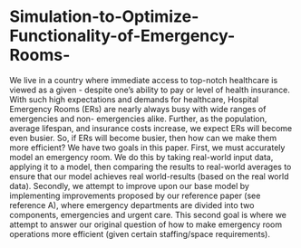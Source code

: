 # Simulation-to-Optimize-Functionality-of-Emergency-Rooms-
We live in a country where immediate access to top-notch healthcare is viewed as a given - despite one’s ability to pay or level of health insurance. With such high expectations and demands for healthcare, Hospital Emergency Rooms (ERs) are nearly always busy with wide ranges of emergencies and non- emergencies alike. Further, as the population, average lifespan, and insurance costs increase, we expect ERs will become even busier. So, if ERs will become busier, then how can we make them more efficient? We have two goals in this paper. First, we must accurately model an emergency room. We do this by taking real-world input data, applying it to a model, then comparing the results to real-world averages to ensure that our model achieves real world-results (based on the real world data). Secondly, we attempt to improve upon our base model by implementing improvements proposed by our reference paper (see reference A), where emergency departments are divided into two components, emergencies and urgent care. This second goal is where we attempt to answer our original question of how to make emergency room operations more efficient (given certain staffing/space requirements).
